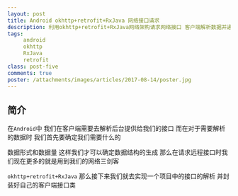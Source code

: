 ```yaml
---
layout: post
title: Android okhttp+retrofit+RxJava 网络接口请求
description: 利用okhttp+retrofit+RxJava网络架构请求网络接口 客户端解析数据并通过适配器渲染 
tags:
     android
     okhttp
     RxJava
     retrofit
class: post-five
comments: true
poster: /attachments/images/articles/2017-08-14/poster.jpg
---
```


## 简介
在`Android`中 我们在客户端需要去解析后台提供给我们的接口 而在对于需要解析的数据时  我们首先要确定我们需要什么的

数据形式和数据量 这样我们才可以确定数据结构的生成 那么在请求远程接口时我们现在更多的就是用到我们的网络三剑客

`okhttp+retrofit+RxJava` 那么接下来我们就去实现一个项目中的接口的解析 并封装好自己的客户端接口类

